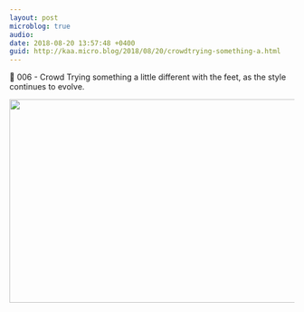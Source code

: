 ```yaml
---
layout: post
microblog: true
audio: 
date: 2018-08-20 13:57:48 +0400
guid: http://kaa.micro.blog/2018/08/20/crowdtrying-something-a.html
---
```

🎨 006 - Crowd
Trying something a little different with the feet, as the style continues to evolve.

<img src="https://www.kaa.bz/uploads/2018/2f7d6340f8.jpg" width="600" height="360" />
